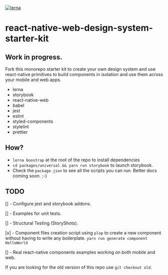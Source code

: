[![lerna](https://img.shields.io/badge/maintained%20with-lerna-cc00ff.svg)](https://lerna.js.org/)

# react-native-web-design-system-starter-kit

## Work in progress.

Fork this monorepo starter kit to create your own design system and use react-native primitives to build components in isolation and use them across your mobile and web apps.

- lerna
- storybook
- react-native-web
- babel
- jest
- eslint
- styled-components
- stylelint
- prettier

## How?

- `lerna boostrap` at the root of the repo to install dependencies
- `cd packages/universal && yarn run storybook` to launch storybook.
- Check the `package.json` to see all the scripts you can run. Better docs coming soon. ;-)

## TODO

[] - Configure jest and storybook addons.

[] - Examples for unit tests.

[] - Structural Testing (StoryShots).

[x] - Component files creation script using `plop` to create a new component without having to write any boilerplate. `yarn run generate component HelloWorld`

[] - Real react-native components examples working on both mobile and web.

If you are looking for the old version of this repo use `git checkout old`.

